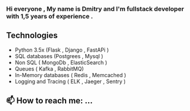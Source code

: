 ### Hi everyone , My  name is Dmitry and I'm fullstack developer with 1,5 years of experience . 

## Technologies
- Python 3.5x (Flask , Django , FastAPi ) 
- SQL  databases (Postgrees , Mysql ) 
- Non SQL ( MongoDb , ElasticSearch ) 
- Queues ( Kafka , RabbitMQ) 
- In-Memory databases ( Redis , Memcached ) 
- Logging  and  Tracing   ( ELK , Jaeger ,  Sentry ) 




## 📫 How to reach me: ...

<!--
**Dmitry426/Dmitry426** is a ✨ _special_ ✨ repository because its `README.md` (this file) appears on your GitHub profile.

Here are some ideas to get you started:

- 🔭 I’m currently working on ...
- 🌱 I’m currently learning ...
- 👯 I’m looking to collaborate on ...
- 🤔 I’m looking for help with ...
- 💬 Ask me about ...
- 📫 How to reach me: ...
- 😄 Pronouns: ...
- ⚡ Fun fact: ...
-->
